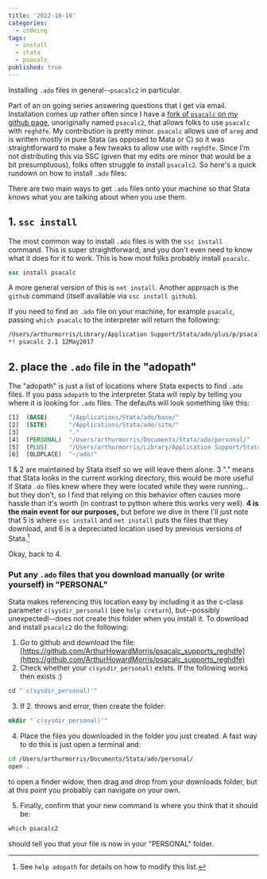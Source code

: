 ```yaml
---
title: '2022-10-10'
categories:
  - codeing
tags: 
  - install
  - stata
  - psacalc
published: true
---
```


Installing `.ado` files in general--`psacalc2` in particular.

Part of an on going series answering questions that I get via email. Installation comes up rather often since I have a [fork of `psacalc` on my github page](https://github.com/ArthurHowardMorris/psacalc_supports_reghdfe), unoriginally named `psacalc2`, that allows folks to use `psacalc` with `reghdfe`. My contribution is pretty minor. `psacalc` allows use of `areg` and is written mostly in pure Stata (as opposed to Mata or C) so it was straightforward to make a few tweaks to allow use with `reghdfe`. Since I'm not distributing this via SSC (given that my edits are minor that would be a bit presumptuous), folks often struggle to install `psacalc2`. So here's a quick rundown on how to install `.ado` files:

There are two main ways to get `.ado` files onto your machine so that Stata knows what you are talking about when you use them.

## 1. `ssc install`

The most common way to install `.ado` files is with the `ssc install` command. This is super straightforward, and you don't even need to know what it does for it to work. This is how most folks probably install `psacalc`. 

``` Stata
ssc install psacalc
```

A more general version of this is `net install`. Another approach is the `github` command (itself available via `ssc install github`).

If you need to find an `.ado` file on your machine, for example `psacalc`, passing `which psacalc` to the interpreter will return the following:

``` Stata
/Users/arthurmorris/Library/Application Support/Stata/ado/plus/p/psacalc.ado
*! psacalc 2.1 12May2017
```

## 2. place the `.ado` file in the "adopath"

The "adopath" is just a list of locations where Stata expects to find `.ado` files. If you pass `adopath` to the interpreter Stata will reply by telling you where it is looking for `.ado` files. The defaults will look something like this:

``` Stata
[1]  (BASE)      "/Applications/Stata/ado/base/"
[2]  (SITE)      "/Applications/Stata/ado/site/"
[3]              "."
[4]  (PERSONAL)  "/Users/arthurmorris/Documents/Stata/ado/personal/"
[5]  (PLUS)      "/Users/arthurmorris/Library/Application Support/Stata/ado/plus/"
[6]  (OLDPLACE)  "~/ado/"
```

1 & 2 are maintained by Stata itself so we will leave them alone. 3 "." means that Stata looks in the current working directory, this would be more useful if Stata `.do` files knew where they were located while they were running... but they don't, so I find that relying on this behavior often causes more hassle than it's worth (in contrast to python where this works very well). __4 is the main event for our purposes,__ but before we dive in there I'll just note that 5 is where `ssc install` and `net install` puts the files that they download, and 6 is a depreciated location used by previous versions of Stata.[^adopath]

[^adopath]: See `help adopath` for details on how to modify this list. 

Okay, back to 4.

### Put any `.ado` files that you download manually (or write yourself) in "PERSONAL" 

Stata makes referencing this location easy by including it as the c-class parameter `c(sysdir_personal)` (see `help creturn`), but--possibly unexpectedl--does not create this folder when you install it. To download and install `psacalc2` do the following:

1. Go to github and download the file: [https://github.com/ArthurHowardMorris/psacalc_supports_reghdfe](https://github.com/ArthurHowardMorris/psacalc_supports_reghdfe)
2. Check whether your `c(sysdir_personal)` exists. If the following works then  exists :)

``` Stata
cd "`c(sysdir_personal)'"
```

3. If 2. throws and error, then create the folder:

``` Stata
mkdir "`c(sysdir_personal)'"
```

4. Place the files you downloaded in the folder you just created. A fast way to do this is just open a terminal and:

``` bash
cd /Users/arthurmorris/Documents/Stata/ado/personal/
open .
```

to open a finder widow, then drag and drop from your downloads folder, but at this point you probably can navigate on your own.

5. Finally, confirm that your new command is where you think that it should be:

```Stata
which psacalc2
```

should tell you that your file is now in your "PERSONAL" folder.
